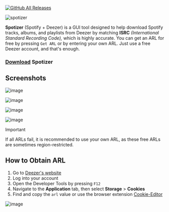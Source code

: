 [![GitHub All Releases](https://img.shields.io/github/downloads/afkarxyz/Spotizer/total?style=for-the-badge)](https://github.com/afkarxyz/Spotizer/releases)

![spotizer](https://github.com/user-attachments/assets/9fb51592-2ee8-4c4c-8c4a-e6b3bf49c3f9)

**Spotizer** (Spotify + Deezer) is a GUI tool designed to help download Spotify tracks, albums, and playlists from Deezer by matching **ISRC** *(International Standard Recording Code),* which is highly accurate. You can get an ARL for free by pressing `Get ARL` or by entering your own ARL. Just use a free Deezer account, and that's enough.

### [Download](https://github.com/afkarxyz/Spotizer/releases/download/v1.8/Spotizer.exe) Spotizer

## Screenshots

![image](https://github.com/user-attachments/assets/b7bfa524-f14f-4a33-b306-b318ef9635f0)

![image](https://github.com/user-attachments/assets/3d8986eb-337a-46c4-9494-e2d74a1c6824)

![image](https://github.com/user-attachments/assets/d52c329f-d236-4451-93d6-62b248620ee4)

![image](https://github.com/user-attachments/assets/a8d5d8fa-fdb3-46f8-99ed-b24f8e0b4aad)

> [!IMPORTANT]  
> If all ARLs fail, it is recommended to use your own ARL, as these free ARLs are sometimes region-restricted.

## How to Obtain ARL

1. Go to [Deezer's website](https://www.deezer.com/)
2. Log into your account
3. Open the Developer Tools by pressing `F12`
4. Navigate to the **Application** tab, then select **Storage** > **Cookies**
5. Find and copy the `arl` value or use the browser extension [Cookie-Editor](https://cookie-editor.com/)

![image](https://github.com/user-attachments/assets/936fceec-e476-410f-8975-a7875cca0de5)
